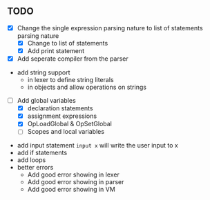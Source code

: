 ## TODO

- [x] Change the single expression parsing nature to list of statements parsing nature
  - [x] Change to list of statements
  - [x] Add print statement
- [x] Add seperate compiler from the parser
- add string support
  - in lexer to define string literals
  - in objects and allow operations on strings
- [ ] Add global variables
  - [x] declaration statements
  - [x] assignment expressions
  - [x] OpLoadGlobal & OpSetGlobal
  - [ ] Scopes and local variables
- add input statement `input x` will write the user input to x
- add if statements
- add loops
- better errors
  - Add good error showing in lexer
  - Add good error showing in parser
  - Add good error showing in VM

